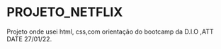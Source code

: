 <h1>PROJETO_NETFLIX</h1>

<p>Projeto onde usei html, css,com orientação do bootcamp da D.I.O ,ATT DATE 27/01/22.</p>
